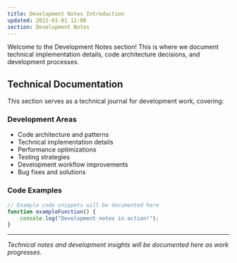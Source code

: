 ```yaml
---
title: Development Notes Introduction
updated: 2022-01-01 12:00
section: Development Notes
---
```


Welcome to the Development Notes section! This is where we document technical implementation details, code architecture decisions, and development processes.

## Technical Documentation

This section serves as a technical journal for development work, covering:

### Development Areas

- Code architecture and patterns
- Technical implementation details
- Performance optimizations
- Testing strategies
- Development workflow improvements
- Bug fixes and solutions

### Code Examples

```javascript
// Example code snippets will be documented here
function exampleFunction() {
    console.log("Development notes in action!");
}
```

---

*Technical notes and development insights will be documented here as work progresses.*